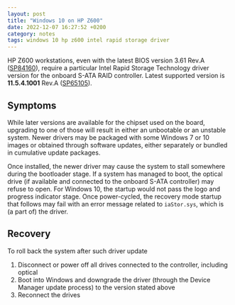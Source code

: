 ```yaml
---
layout: post
title: "Windows 10 on HP Z600"
date: 2022-12-07 16:27:52 +0200
category: notes
tags: windows 10 hp z600 intel rapid storage driver
---
```


HP Z600 workstations, even with the latest BIOS version 3.61 Rev.A ([SP84160][sp84160]),
require a particular Intel Rapid Storage Technology driver version for the onboard
S-ATA RAID controller.
Latest supported version is **11.5.4.1001** Rev.A ([SP65105][sp65105]).

## Symptoms

While later versions are available for the chipset used on the board, upgrading to one
of those will result in either an unbootable or an unstable system.
Newer drivers may be packaged with some Windows 7 or 10 images or obtained through
software updates, either separately or bundled in cumulative update packages.

Once installed, the newer driver may cause the system to stall somewhere during the
bootloader stage.
If a system has managed to boot, the optical drive (if available and connected to the
onboard S-ATA controller) may refuse to open.
For Windows 10, the startup would not pass the logo and progress indicator stage.
Once power-cycled, the recovery mode startup that follows may fail with an error
message related to `iaStor.sys`, which is (a part of) the driver.

## Recovery

To roll back the system after such driver update

1. Disconnect or power off all drives connected to the controller, including optical
1. Boot into Windows and downgrade the driver (through the Device Manager update
process) to the version stated above
1. Reconnect the drives

[sp65105]: https://ftp.hp.com/pub/softpaq/sp65001-65500/sp65105.exe
[sp84160]: https://ftp.hp.com/pub/softpaq/sp84001-84500/sp84160.exe
